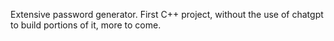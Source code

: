 Extensive password generator. First C++ project, without the use of chatgpt to build portions of it, more to come.
